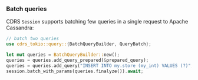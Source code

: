 ### Batch queries

CDRS `Session` supports batching few queries in a single request to Apache Cassandra:

```rust
// batch two queries
use cdrs_tokio::query::{BatchQueryBuilder, QueryBatch};

let mut queries = BatchQueryBuilder::new();
queries = queries.add_query_prepared(&prepared_query);
queries = queries.add_query("INSERT INTO my.store (my_int) VALUES (?)", query_values!(1 as i32));
session.batch_with_params(queries.finalyze()).await;
```
